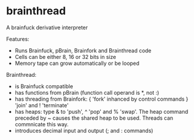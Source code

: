 # brainthread
A brainfuck derivative interpreter

Features:
* Runs Brainfuck, pBrain, Brainfork and Brainthread code
* Cells can be either 8, 16 or 32 bits in size
* Memory tape can grow automatically or be looped


Brainthread:
* is Brainfuck compatible
* has functions from pBrain (function call operand is *, not :)
* has threading from Brainfork: { 'fork' inhanced by control commands } 'join' and ! 'terminate' 
* has heaps: type & to 'push', ^ 'pop' and % 'swap'. The heap command preceded by ~ causes the shared heap to be used. Threads can commnicate this way.
* introduces decimal input and output (; and : commands)






